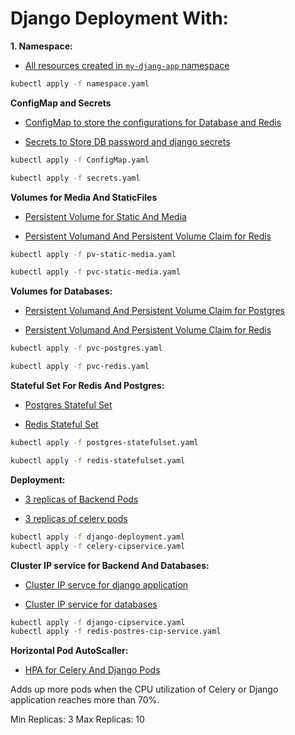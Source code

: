 # Django Deployment With:


**1. Namespace:**

- [All resources created in ``my-djang-app`` namespace](./namespace.yaml)

```sh
kubectl apply -f namespace.yaml
```

**ConfigMap and Secrets**

- [ConfigMap to store the configurations for Database and Redis](./ConfigMap.yaml)

- [Secrets to Store DB password and django secrets](./secrets.yaml)

```sh
kubectl apply -f ConfigMap.yaml

kubectl apply -f secrets.yaml
```

**Volumes for Media And StaticFiles**

- [Persistent Volume for Static And Media](./pv-static-media.yaml)

- [Persistent Volumand And Persistent Volume Claim for Redis](./pvc-static-media.yaml)

```sh
kubectl apply -f pv-static-media.yaml

kubectl apply -f pvc-static-media.yaml
```


**Volumes for Databases:**

- [Persistent Volumand And Persistent Volume Claim for Postgres](./pvc-postgres.yaml)

- [Persistent Volumand And Persistent Volume Claim for Redis](./pvc-redis.yaml)

```sh
kubectl apply -f pvc-postgres.yaml

kubectl apply -f pvc-redis.yaml

```

**Stateful Set For Redis And Postgres:**

- [Postgres Stateful Set](./postgres-statefulset.yaml)

- [Redis Stateful Set](./postgres-statefulset.yaml)

```sh
kubectl apply -f postgres-statefulset.yaml

kubectl apply -f redis-statefulset.yaml

```

**Deployment:**

- [3 replicas of Backend Pods](./django-deployment.yaml)

- [3 replicas of celery pods](./celery-deployment.yaml)

```sh
kubectl apply -f django-deployment.yaml
kubectl apply -f celery-cipservice.yaml
```


**Cluster IP service for Backend And Databases:**


- [Cluster IP servce for django application](./django-cipservice.yaml)

- [Cluster IP service for databases](./redis-postres-cip-service.yaml)

```sh
kubectl apply -f django-cipservice.yaml
kubectl apply -f redis-postres-cip-service.yaml
```

**Horizontal Pod AutoScaller:**

- [HPA for Celery And Django Pods](./hpa.yaml)

Adds up more pods when the CPU utilization of Celery or Django application reaches more than 70%.

Min Replicas: 3
Max Replicas: 10
